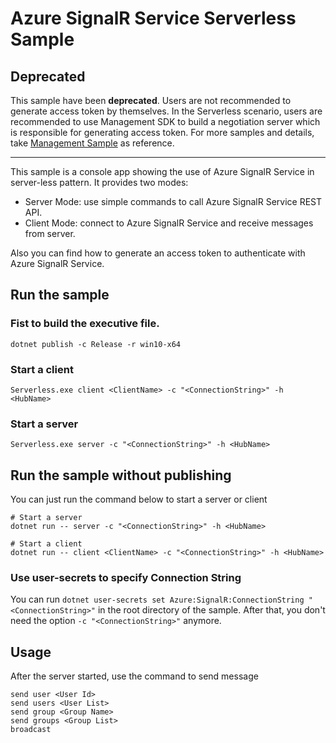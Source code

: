 Azure SignalR Service Serverless Sample
=================================

## **Deprecated**

This sample have been **deprecated**. Users are not recommended to generate access token by themselves. In the Serverless scenario, users are recommended to use Management SDK to build a negotiation server which is responsible for generating access token. For more samples and details, take [Management Sample](../Management) as reference.

----

This sample is a console app showing the use of Azure SignalR Service in server-less pattern. It provides two modes:

- Server Mode: use simple commands to call Azure SignalR Service REST API.
- Client Mode: connect to Azure SignalR Service and receive messages from server.

Also you can find how to generate an access token to authenticate with Azure SignalR Service.

## Run the sample

### Fist to build the executive file.

```
dotnet publish -c Release -r win10-x64
```

### Start a client

```
Serverless.exe client <ClientName> -c "<ConnectionString>" -h <HubName>
```

### Start a server

```
Serverless.exe server -c "<ConnectionString>" -h <HubName>
```

## Run the sample without publishing

You can just run the command below to start a server or client

```
# Start a server
dotnet run -- server -c "<ConnectionString>" -h <HubName>

# Start a client
dotnet run -- client <ClientName> -c "<ConnectionString>" -h <HubName>
```

### Use user-secrets to specify Connection String

You can run `dotnet user-secrets set Azure:SignalR:ConnectionString "<ConnectionString>"` in the root directory of the sample. After that, you don't need the option `-c "<ConnectionString>"` anymore.

## Usage

After the server started, use the command to send message

```
send user <User Id>
send users <User List>
send group <Group Name>
send groups <Group List>
broadcast
```

